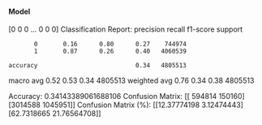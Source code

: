 #### Model
[0 0 0 ... 0 0 0]
Classification Report:
              precision    recall  f1-score   support

           0       0.16      0.80      0.27    744974
           1       0.87      0.26      0.40   4060539

    accuracy                           0.34   4805513
   macro avg       0.52      0.53      0.34   4805513
weighted avg       0.76      0.34      0.38   4805513

Accuracy: 0.34143389061688106
Confusion Matrix:
[[ 594814  150160]
 [3014588 1045951]]
Confusion Matrix (%):
[[12.37774198  3.12474443]
 [62.7318665  21.76564708]]
